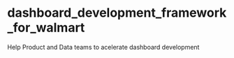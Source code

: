 # dashboard_development_framework_for_walmart
Help Product and Data teams to acelerate dashboard development
